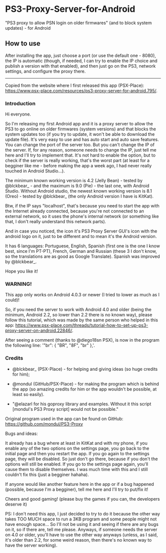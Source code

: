 # PS3-Proxy-Server-for-Android
"PS3 proxy to allow PSN login on older firmwares" (and to block system updates) - for Android

## How to use

After installing the app, just choose a port (or use the default one - 8080), the IP is automatic (though, if needed, I can try to enable the IP choice and publish a version with that enabled), and then just go on the PS3, network settings, and configure the proxy there.

-----
Copied from the website where I first released this app (PSX-Place): https://www.psx-place.com/resources/ps3-proxy-server-for-android.795/.

### Introduction

Hi everyone.

So I'm releasing my first Android app and it is a proxy server to allow the PS3 to go online on older firmwares (system versions) and that blocks the system updates too (if you try to update, it won't be able to download the update file). It's very easy to use and has auto start and auto save features. You can change the port of the server too. But you can't change the IP of the server. If, for any reason, someone needs to change the IP, just tell me here and I'll try to implement that. It's not hard to enable the option, but to check if the server is really working, that's the worst part (at least for a begginer like me - before making the app a week ago, I had never really touched in Android Studio...).

The minimum known working version is 4.2 (Jelly Bean) - tested by @blckbear_ - and the maximum is 9.0 (Pie) - the last one, with Android Studio. Without Android studio, the newest known working version is 8.1 (Oreo) - tested by @blckbear_ (the only Android version I have is KitKat).

Btw, if the IP says "localhost", that's because you need to start the app with the Internet already connected, because you're not connected to an external network, so it uses the phone's internal network (or something like that, I don't really understand this network parts).

And in case you noticed, the icon it's PS3 Proxy Server GUI's icon with the android logo on it, just to be different and to mean it's the Android version.

It has 6 languages: Portuguese, English, Spanish (first one is the one I know best, since I'm PT-PT), French, German and Russian (these 3 I don't know, so the translations are as good as Google Translate). Spanish was improved by @blckbear_.

Hope you like it!

### WARNING!

This app only works on Android 4.0.3 or newer (I tried to lower as much as I could)!

So, if you need the server to work with Android 4.0 and older (being the minimum, Android 2.2, so lower than 2.2 there is no known way), please follow this tutorial, which was made by the same person who helped in this app: https://www.psx-place.com/threads/tutorial-how-to-set-up-ps3-proxy-server-on-android.22846/.

After seeing a comment (thanks to @diego18sn PSX), is now in the program the following line: '"br": { "BR", "8F", "br" },'.

### Credits

- @blckbear_ (PSX-Place) - for helping and giving ideas (so huge credits for him);

- @mondul (GitHub/PSX-Place) - for making the program which is behind the app (so amazing credits for him or the app wouldn't be possible, at least so easily).

- "@elazarl for his goproxy library and examples. Without it this script [mondul's PS3 Proxy script] would not be possible."

Original program used in the app can be found on GitHub: https://github.com/mondul/PS3-Proxy

Bugs and ideas:

It already has a bug where at least in KitKat and with my phone, if you enable any of the two options on the settings page, you go back to the initial page and then you restart the app. If you go again to the settings page, they will be disabled. So just don't go there, because if you don't the options will still be enabled. If you go to the settings page again, you'll cause them to disable themselves. I was much time with this and I still couldn't fix this (just a begginer hahaha).

If anyone would like another feature here in the app or if a bug happened (possible, because I'm a begginer), tell me here and I'll try to put/fix it!

Cheers and good gaming! (please buy the games if you can, the developers deserve it)

PS: I don't need this app, I just decided to try to do it because the other way takes TOO MUCH space to run a 3KB program and some people might not have enough space... So I'll not be using it and seeing if there are any bugs on it, so if there are, tell me please. Anyways, if someone needs the server on 4.0 or older, you'll have to use the other way anyways (unless, as I said, it's older than 2.2, for some weird reason, then there's no known way to have the server working).
